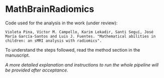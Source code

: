 # MathBrainRadiomics

Code used for the analysis in the work (under review):
    
    Violeta Pina, Víctor M. Campello, Karim Lekadir, Santi Seguí, José María García-Santos and Luis J. Fuentes. "Mathematical abilities in children: an sMRI analysis with radiomics".

To understand the steps followed, read the method section in the manuscript.

_A more detailed explanation and instructions to run the whole pipeline will be provided after acceptance._

